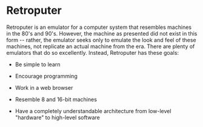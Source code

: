 # Retroputer

Retroputer is an emulator for a computer system that resembles machines in the 80's and 90's. However, the machine as presented did not exist in this form -- rather, the emulator seeks only to emulate the look and feel of these machines, not replicate an actual machine from the era. There are plenty of emulators that do so excellently. Instead, Retroputer has these goals:

* Be simple to learn

* Encourage programming

* Work in a web browser

* Resemble 8 and 16-bit machines

* Have a completely understandable architecture from low-level "hardware" to high-level software

